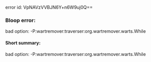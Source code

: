 error id: VpNAVzVVBJN6Y+n6W9uj0Q==
### Bloop error:

bad option: -P:wartremover:traverser:org.wartremover.warts.While
#### Short summary: 

bad option: -P:wartremover:traverser:org.wartremover.warts.While